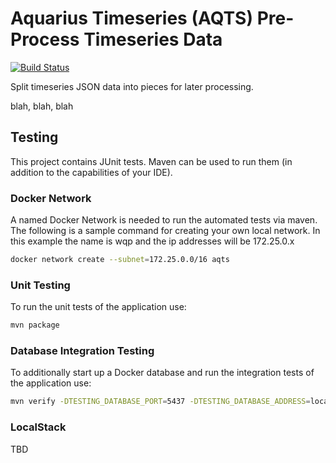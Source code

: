 # Aquarius Timeseries (AQTS) Pre-Process Timeseries Data

[![Build Status](https://travis-ci.com/usgs/aqts-capture-ts-corrected.svg?branch=master)](https://travis-ci.com/usgs/aqts-ts-type-router)

Split timeseries JSON data into pieces for later processing.

blah, blah, blah

## Testing
This project contains JUnit tests. Maven can be used to run them (in addition to the capabilities of your IDE).

### Docker Network
A named Docker Network is needed to run the automated tests via maven. The following is a sample command for creating your own local network. In this example the name is wqp and the ip addresses will be 172.25.0.x

```.sh
docker network create --subnet=172.25.0.0/16 aqts
```

### Unit Testing
To run the unit tests of the application use:

```.sh
mvn package
```

### Database Integration Testing
To additionally start up a Docker database and run the integration tests of the application use:

```.sh
mvn verify -DTESTING_DATABASE_PORT=5437 -DTESTING_DATABASE_ADDRESS=localhost -DTESTING_DATABASE_NETWORK=wdfn
```

### LocalStack
TBD